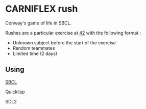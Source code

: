 # CARNIFLEX rush

Conway's game of life in SBCL.

Rushes are a particular exercise at [42](http://www.42.fr/) with the following format :
- Unknown subject before the start of the exercise
- Random teammates
- Limited time (2 days)

## Using

[SBCL](http://www.sbcl.org/)

[Quicklisp](https://www.quicklisp.org/beta/)

SDL2

